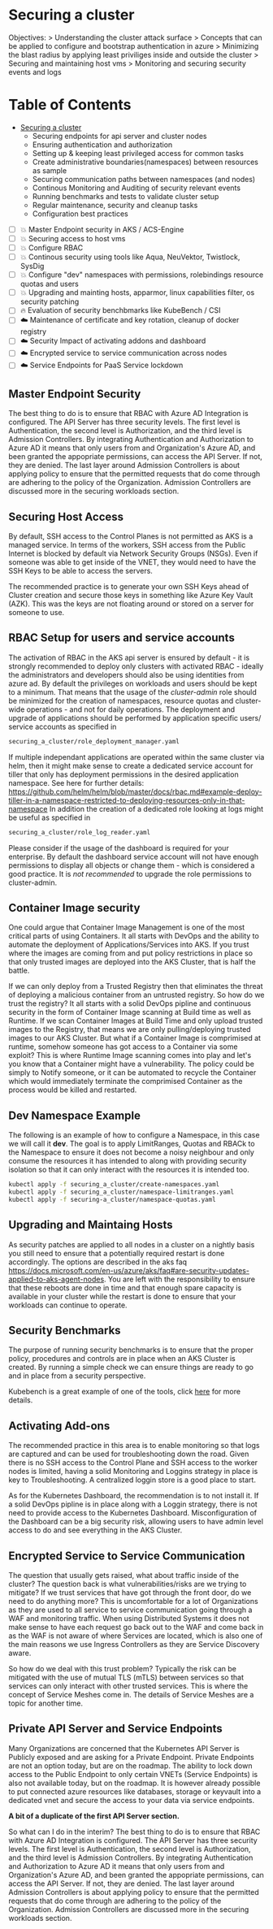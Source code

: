 # Securing a cluster
Objectives:
    > Understanding the cluster attack surface
    > Concepts that can be applied to configure and bootstrap authentication in azure
    > Minimizing the blast radius by applying least priviliges inside and outside the cluster
    > Securing and maintaining host vms
    > Monitoring and securing security events and logs

Table of Contents
=================

* [Securing a cluster](./Security_securing_a_cluster.md)
    * Securing endpoints for api server and cluster nodes
    * Ensuring authentication and authorization
    * Setting up & keeping least privileged access for common tasks
    * Create administrative boundaries(namespaces) between resources as sample
    * Securing communication paths between namespaces (and nodes)   
    * Continous Monitoring and Auditing of security relevant events
    * Running benchmarks and tests to validate cluster setup
    * Regular maintenance, security and cleanup tasks
    * Configuration best practices

- [ ] :boom: Master Endpoint security in AKS / ACS-Engine
- [ ] :boom: Securing access to host vms
- [ ] :boom: Configure RBAC
- [ ] :boom: Continous security using tools like Aqua, NeuVektor, Twistlock, SysDig
- [ ] :boom: Configure "dev" namespaces with permissions, rolebindings resource quotas and users
- [ ] :boom: Upgrading and mainting hosts, apparmor, linux capabilities filter, os security patching
- [ ] :fire: Evaluation of security benchbmarks like KubeBench / CSI
- [ ] :cloud: Maintenance of certificate and key rotation, cleanup of docker registry
- [ ] :cloud: Security Impact of activating addons and dashboard
- [ ] :cloud: Encrypted service to service communication across nodes
- [ ] :cloud: Service Endpoints for PaaS Service lockdown

## Master Endpoint Security

The best thing to do is to ensure that RBAC with Azure AD Integration is configured. The API Server has three security levels. The first level is Authentication, the second level is Authorization, and the third level is Admission Controllers. By integrating Authentication and Authorization to Azure AD it means that only users from and Organization's Azure AD, and been granted the appopriate permissions, can access the API Server. If not, they are denied. The last layer around Admission Controllers is about applying policy to ensure that the permitted requests that do come through are adhering to the policy of the Organization. Admission Controllers are discussed more in the securing workloads section.

## Securing Host Access

By default, SSH access to the Control Planes is not permitted as AKS is a managed service. In terms of the workers, SSH access from the Public Internet is blocked by default via Network Security Groups (NSGs). Even if someone was able to get inside of the VNET, they would need to have the SSH Keys to be able to access the servers.

The recommended practice is to generate your own SSH Keys ahead of Cluster creation and secure those keys in something like Azure Key Vault (AZK). This was the keys are not floating around or stored on a server for someone to use.

## RBAC Setup for users and service accounts
The activation of RBAC in the AKS api server is ensured by default - it is strongly recommended to deploy only clusters with activated RBAC - ideally the administrators and developers should also be using identities from azure ad. By default the privileges on workloads and users should be kept to a minimum. That means that the usage of the *cluster-admin* role should be minimized for the creation of namespaces, resource quotas and cluster-wide operations - and not for daily operations.
The deployment and upgrade of applications should be performed by application specific users/ service accounts as specified in 
```bash
securing_a_cluster/role_deployment_manager.yaml
```
If multiple independant applications are operated within the same cluster via helm, then it might make sense to create a dedicated service account for tiller that only has deployment permissions in the desired application namespace. See here for further details: https://github.com/helm/helm/blob/master/docs/rbac.md#example-deploy-tiller-in-a-namespace-restricted-to-deploying-resources-only-in-that-namespace 
In addition the creation of a dedicated role looking at logs might be useful as specified in
```bash
securing_a_cluster/role_log_reader.yaml
```
Please consider if the usage of the dashboard is required for your enterprise. By default the dashboard service account will not have enough permissions to display all objects or change them - which is considered a good practice. It is *not recommended* to upgrade the role permissions to cluster-admin.

## Container Image security

One could argue that Container Image Management is one of the most critical parts of using Containers. It all starts with DevOps and the ability to automate the deployment of Applications/Services into AKS. If you trust where the images are coming from and put policy restrictions in place so that only trusted images are deployed into the AKS Cluster, that is half the battle.

If we can only deploy from a Trusted Registry then that eliminates the threat of deploying a malicious container from an untrusted registry. So how do we trust the registry? It all starts with a solid DevOps pipline and continuous security in the form of Container Image scanning at Build time as well as Runtime. If we scan Container Images at Build Time and only upload trusted images to the Registry, that means we are only pulling/deploying trusted images to our AKS Cluster. But what if a Container Image is comprimised at runtime, somehow someone has got access to a Container via some exploit? This is where Runtime Image scanning comes into play and let's you know that a Container might have a vulnerability. The policy could be simply to Notify someone, or it can be automated to recycle the Container which would immediately terminate the comprimised Container as the process would be killed and restarted.

## Dev Namespace Example

The following is an example of how to configure a Namespace, in this case we will call it **dev**. The goal is to apply LimitRanges, Quotas and RBACk to the Namespace to ensure it does not become a noisy neighbour and only consume the resources it has intended to along with providing security isolation so that it can only interact with the resources it is intended too.

```bash
kubectl apply -f securing_a_cluster/create-namespaces.yaml
kubectl apply -f securing_a_cluster/namespace-limitranges.yaml
kubectl apply -f securing-a_cluster/namespace-quotas.yaml
```

## Upgrading and Maintaing Hosts

As security patches are applied to all nodes in a cluster on a nightly basis you still need to ensure that a potentially required restart is done accordingly. The options are described in the aks faq https://docs.microsoft.com/en-us/azure/aks/faq#are-security-updates-applied-to-aks-agent-nodes. You are left with the responsibility to ensure that these reboots are done in time and that enough spare capacity is available in your cluster while the restart is done to ensure that your workloads can continue to operate.

## Security Benchmarks

The purpose of running security benchmarks is to ensure that the proper policy, procedures and controls are in place when an AKS Cluster is created. By running a simple check we can ensure things are ready to go and in place from a security perspective.

Kubebench is a great example of one of the tools, click [here](https://github.com/aquasecurity/kube-bench) for more details.

## Activating Add-ons

The recommended practice in this area is to enable monitoring so that logs are captured and can be used for troubleshooting down the road. Given there is no SSH access to the Control Plane and SSH access to the worker nodes is limited, having a solid Monitoring and Loggins strategy in place is key to Troubleshooting. A centralized loggin store is a good place to start.

As for the Kubernetes Dashboard, the recommendation is to not install it. If a solid DevOps pipline is in place along with a Loggin strategy, there is not need to provide access to the Kubernetes Dashboard. Misconfiguration of the Dashboard can be a big security risk, allowing users to have admin level access to do and see everything in the AKS Cluster.

## Encrypted Service to Service Communication

The question that usually gets raised, what about traffic inside of the cluster? The question back is what vulnerabilities/risks are we trying to mitigate? If we trust services that have got through the front door, do we need to do anything more? This is uncomfortable for a lot of Organizations as they are used to all service to service communication going through a WAF and monitoring traffic. When using Distributed Systems it does not make sense to have each request go back out to the WAF and come back in as the WAF is not aware of where Services are located, which is also one of the main reasons we use Ingress Controllers as they are Service Discovery aware.

So how do we deal with this trust problem? Typically the risk can be mitigated with the use of mutual TLS (mTLS) between services so that services can only interact with other trusted services. This is where the concept of Service Meshes come in. The details of Service Meshes are a topic for another time.

## Private API Server and Service Endpoints

Many Organizations are concerned that the Kubernetes API Server is Publicly exposed and are asking for a Private Endpoint. Private Endpoints are not an option today, but are on the roadmap. The ability to lock down access to the Public Endpoint to only certain VNETs (Service Endpoints) is also not available today, but on the roadmap. It is however already possible to put connected azure resources like databases, storage or keyvault into a dedicated vnet and secure the access to your data via service endpoints.

**A bit of a duplicate of the first API Server section.**

So what can I do in the interim? The best thing to do is to ensure that RBAC with Azure AD Integration is configured. The API Server has three security levels. The first level is Authentication, the second level is Authorization, and the third level is Admission Controllers. By integrating Authentication and Authorization to Azure AD it means that only users from and Organization's Azure AD, and been granted the appopriate permissions, can access the API Server. If not, they are denied. The last layer around Admission Controllers is about applying policy to ensure that the permitted requests that do come through are adhering to the policy of the Organization. Admission Controllers are discussed more in the securing workloads section.
